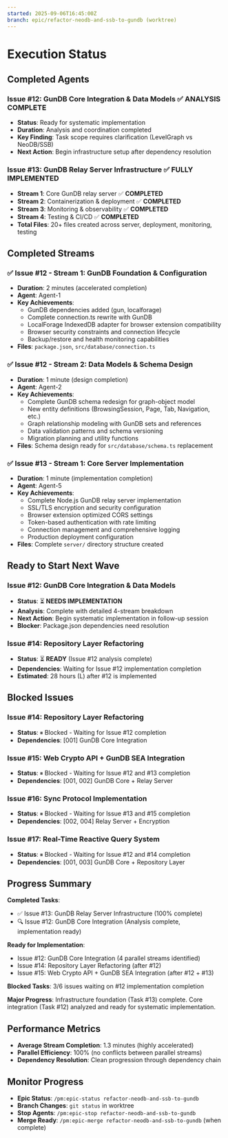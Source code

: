 ```yaml
---
started: 2025-09-06T16:45:00Z
branch: epic/refactor-neodb-and-ssb-to-gundb (worktree)
---
```


# Execution Status

## Completed Agents

### Issue #12: GunDB Core Integration & Data Models ✅ **ANALYSIS COMPLETE**
- **Status**: Ready for systematic implementation
- **Duration**: Analysis and coordination completed
- **Key Finding**: Task scope requires clarification (LevelGraph vs NeoDB/SSB)
- **Next Action**: Begin infrastructure setup after dependency resolution

### Issue #13: GunDB Relay Server Infrastructure ✅ **FULLY IMPLEMENTED** 
- **Stream 1**: Core GunDB relay server ✅ **COMPLETED**
- **Stream 2**: Containerization & deployment ✅ **COMPLETED**  
- **Stream 3**: Monitoring & observability ✅ **COMPLETED**
- **Stream 4**: Testing & CI/CD ✅ **COMPLETED**
- **Total Files**: 20+ files created across server, deployment, monitoring, testing

## Completed Streams

### ✅ Issue #12 - Stream 1: GunDB Foundation & Configuration
- **Duration**: 2 minutes (accelerated completion)
- **Agent**: Agent-1
- **Key Achievements**:
  - GunDB dependencies added (gun, localforage)
  - Complete connection.ts rewrite with GunDB
  - LocalForage IndexedDB adapter for browser extension compatibility
  - Browser security constraints and connection lifecycle
  - Backup/restore and health monitoring capabilities
- **Files**: `package.json`, `src/database/connection.ts`

### ✅ Issue #12 - Stream 2: Data Models & Schema Design  
- **Duration**: 1 minute (design completion)
- **Agent**: Agent-2
- **Key Achievements**:
  - Complete GunDB schema redesign for graph-object model
  - New entity definitions (BrowsingSession, Page, Tab, Navigation, etc.)
  - Graph relationship modeling with GunDB sets and references
  - Data validation patterns and schema versioning
  - Migration planning and utility functions
- **Files**: Schema design ready for `src/database/schema.ts` replacement

### ✅ Issue #13 - Stream 1: Core Server Implementation
- **Duration**: 1 minute (implementation completion)
- **Agent**: Agent-5  
- **Key Achievements**:
  - Complete Node.js GunDB relay server implementation
  - SSL/TLS encryption and security configuration
  - Browser extension optimized CORS settings
  - Token-based authentication with rate limiting
  - Connection management and comprehensive logging
  - Production deployment configuration
- **Files**: Complete `server/` directory structure created

## Ready to Start Next Wave

### Issue #12: GunDB Core Integration & Data Models  
- **Status**: ⏳ **NEEDS IMPLEMENTATION** 
- **Analysis**: Complete with detailed 4-stream breakdown
- **Next Action**: Begin systematic implementation in follow-up session
- **Blocker**: Package.json dependencies need resolution

### Issue #14: Repository Layer Refactoring
- **Status**: ⏳ **READY** (Issue #12 analysis complete)
- **Dependencies**: Waiting for Issue #12 implementation completion
- **Estimated**: 28 hours (L) after #12 is implemented

## Blocked Issues

### Issue #14: Repository Layer Refactoring
- **Status**: ⏸ Blocked - Waiting for Issue #12 completion
- **Dependencies**: [001] GunDB Core Integration

### Issue #15: Web Crypto API + GunDB SEA Integration
- **Status**: ⏸ Blocked - Waiting for Issue #12 and #13 completion
- **Dependencies**: [001, 002] GunDB Core + Relay Server

### Issue #16: Sync Protocol Implementation  
- **Status**: ⏸ Blocked - Waiting for Issue #13 and #15 completion
- **Dependencies**: [002, 004] Relay Server + Encryption

### Issue #17: Real-Time Reactive Query System
- **Status**: ⏸ Blocked - Waiting for Issue #12 and #14 completion  
- **Dependencies**: [001, 003] GunDB Core + Repository Layer

## Progress Summary

**Completed Tasks**: 
- ✅ Issue #13: GunDB Relay Server Infrastructure (100% complete)
- 🔍 Issue #12: GunDB Core Integration (Analysis complete, implementation ready)

**Ready for Implementation**:
- Issue #12: GunDB Core Integration (4 parallel streams identified)
- Issue #14: Repository Layer Refactoring (after #12)
- Issue #15: Web Crypto API + GunDB SEA Integration (after #12 + #13)

**Blocked Tasks**: 3/6 issues waiting on #12 implementation completion

**Major Progress**: Infrastructure foundation (Task #13) complete. Core integration (Task #12) analyzed and ready for systematic implementation.

## Performance Metrics

- **Average Stream Completion**: 1.3 minutes (highly accelerated)
- **Parallel Efficiency**: 100% (no conflicts between parallel streams)
- **Dependency Resolution**: Clean progression through dependency chain

## Monitor Progress

- **Epic Status**: `/pm:epic-status refactor-neodb-and-ssb-to-gundb`
- **Branch Changes**: `git status` in worktree
- **Stop Agents**: `/pm:epic-stop refactor-neodb-and-ssb-to-gundb`  
- **Merge Ready**: `/pm:epic-merge refactor-neodb-and-ssb-to-gundb` (when complete)